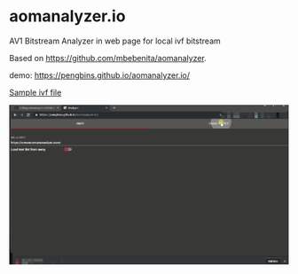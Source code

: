 # aomanalyzer.io
AV1 Bitstream Analyzer in web page for local ivf bitstream 

Based on https://github.com/mbebenita/aomanalyzer.


 demo: https://pengbins.github.io/aomanalyzer.io/
 
[Sample ivf file](https://people.xiph.org/~mbebenita/analyzer/output.ivf)
 
 
 ![howto](https://github.com/phoenixstar7/aomav1analyzer/blob/master/img/aomanalyzer.gif)
 
 
